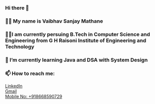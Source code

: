 ### Hi there 👋
### 🙎‍♂️ My name is Vaibhav Sanjay Mathane
### 👨‍🎓I am currently persuing B.Tech in Computer Science and Engineering from G H Raisoni Institute of Engineering and Technology
### 🌱 I’m currently learning Java and DSA with System Design
### 📫 How to reach me: 
<a href="https://www.linkedin.com/in/vaibhav-mathane/">LinkedIn</a><br>
<a href="mailto:vaibhav.s.mathane@gmail.com">Gmail</a><br>
<a href="tel:+918668590729">Mobile No: +918668590729</a>


<!--
**vaibhavmathane0578/vaibhavmathane0578** is a ✨ _special_ ✨ repository because its `README.md` (this file) appears on your GitHub profile.

Here are some ideas to get you started:

- 🔭 I’m currently working on ...
- 🌱 I’m currently learning ...
- 👯 I’m looking to collaborate on ...
- 🤔 I’m looking for help with ...
- 💬 Ask me about ...
- 📫 How to reach me: ...
- 😄 Pronouns: ...
- ⚡ Fun fact: ...
-->
